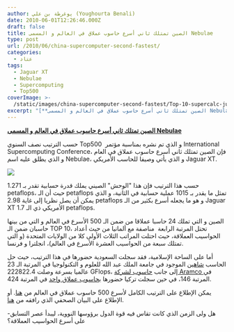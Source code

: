 ```yaml
---
author: يوغرطة بن علي (Youghourta Benali)
date: 2010-06-01T12:26:46.000Z
draft: false
title: الصين تمتلك ثاني أسرع حاسوب عملاق في العالم و المسمى Nebulae
type: post
url: /2010/06/china-supercomputer-second-fastest/
categories:
  - عتاد
tags:
  - Jaguar XT
  - Nebulae
  - Supercomputing
  - Top500
coverImage: >-
  /static/images/china-supercomputer-second-fastest/Top-10-supercalc-june2010.PNG
excerpt: "[**الصين تمتلك ثاني أسرع حاسوب عملاق في العالم و المسمى Nebulae**](https://www.it-scoop.com/2010/06/China-supercomputer-second-fastest)\n\nحسب الترتيب نصف السنوي Top500 \_و الذي تم نشره بمناسبة مؤتمر International Supercomputing Conference، فإن الصين تمتلك ثاني أسرع حاسوب عملاق في العام و الذي يطلق عليه اسم Nebulae، و"
---
```

[**الصين تمتلك ثاني أسرع حاسوب عملاق في العالم و المسمى Nebulae**](https://www.it-scoop.com/2010/06/China-supercomputer-second-fastest)

حسب الترتيب نصف السنوي Top500  و الذي تم نشره بمناسبة مؤتمر International Supercomputing Conference، فإن الصين تمتلك ثاني أسرع حاسوب عملاق في العام و الذي يطلق عليه اسم Nebulae، و الذي يأتي وصيفا للحاسب الأمريكي Jaguar XT.

![](/static/images/china-supercomputer-second-fastest/Top-10-supercalc-june2010.PNG)

حسب هذا الترتيب فإن هذا "الوحش" الصيني يملك قدرة حسابية تقدر بـ 1.271 petaflops، حيث أن الـ petaflops تمثل ما يقدر بـ 1015 عملية حسابية في الثانية، و الذي يمكن أن يصل نظريا إلى غاية 2.98 petaflops و هو ما يجعله أسرع بكثير من الـ Jaguar XT الأمريكي ذي الـ 1.7 petaflops.

الصين و التي تملك 24 حاسبا عملاقا من ضمن الـ 500 الأسرع في العالم و التي من بينها حاسبان ضمن الـ TOP 10، تحتل المرتبة الرابعة  مناصفة مع ألمانيا من حيث أعداد الحواسيب العملاقة، حيث احتلت المراتب الثلاث الأولى كلا من الولايات المتحدة (و التي تمتلك سبعة من الحواسيب العشرة الأسرع في العالم)، انجلترا و فرنسا.

أما على الساحة الإسلامية، فقد سجلت السعودية حضورها في هذا الترتيب، حيث حل الحاسب [شاهين](http://www.top500.org/system/9870) الموجود في جامعة الملك عبد الله للعلوم و التكنولوجيا في المرتبة الـ 23 عالميا بسرعة وصلت 222822.4 GFlops، إلى جانب [حاسوب لشركة Aramco ](http://www.top500.org/site/1532)في المرتبة 146، في حين سجلت تركيا حضورها [بحاسوب عملاق واحد](http://www.top500.org/site/3146) في المرتبة 424.

يمكن الإطلاع على الترتيب الكامل لأسرع 500 حاسوب عملاق في العالم من [هنا](http://www.top500.org/list/2010/06/100). أو الإطلاع على البيان الصحفي الذي رافقه من [هنا](http://www.top500.org/lists/2010/06/press-release).

\-هل ولى الزمن الذي كانت تقاس فيه قوة الدول برؤوسها النووية، ليبدأ عصر التسابق على أسرع الحواسيب العملاقة؟
